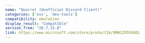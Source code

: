 ```yaml
---
name: "Quarrel (Unofficial Discord Client)"
categories: ['oss', 'dev-tools']
compatibility: emulation
display_result: "Compatible"
version_from: "20.7.15.0"
link: https://www.microsoft.com/store/productId/9NN1ZFD5G6DL
---
```

